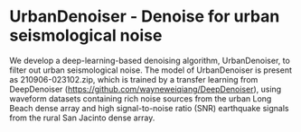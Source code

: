# UrbanDenoiser - Denoise for urban seismological noise

We develop a deep-learning-based denoising algorithm, UrbanDenoiser, to filter out urban seismological noise.
The model of UrbanDenoiser is present as 210906-023102.zip, which is trained by a transfer learning from DeepDenoiser (https://github.com/wayneweiqiang/DeepDenoiser), using waveform datasets containing rich noise sources from the urban Long Beach dense array and high signal-to-noise ratio (SNR) earthquake signals from the rural San Jacinto dense array.



